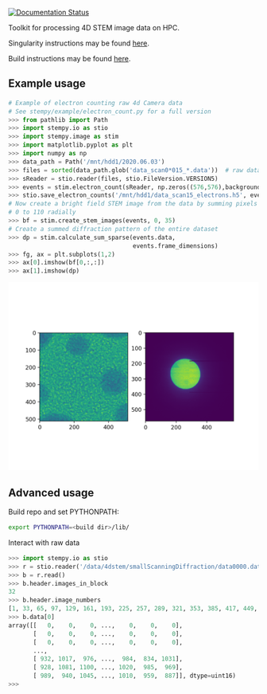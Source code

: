 [![Documentation Status](https://readthedocs.org/projects/stempy/badge/?version=latest)](https://stempy.readthedocs.io/en/latest/?badge=latest)

Toolkit for processing 4D STEM image data on HPC.

Singularity instructions may be found [here](https://stempy.readthedocs.io/en/latest/singularity.html).

Build instructions may be found [here](https://stempy.readthedocs.io/en/latest/BUILDING.html).

Example usage
-------------

```python
# Example of electron counting raw 4d Camera data
# See stempy/example/electron_count.py for a full version
>>> from pathlib import Path
>>> import stempy.io as stio
>>> import stempy.image as stim
>>> import matplotlib.pyplot as plt
>>> import numpy as np
>>> data_path = Path('/mnt/hdd1/2020.06.03')
>>> files = sorted(data_path.glob('data_scan0*015_*.data'))  # raw data files
>>> sReader = stio.reader(files, stio.FileVersion.VERSION5)
>>> events = stim.electron_count(sReader, np.zeros((576,576),background_threshold_n_sigma=4.0))
>>> stio.save_electron_counts('/mnt/hdd1/data_scan15_electrons.h5', events)
# Now create a bright field STEM image from the data by summing pixels 
# 0 to 110 radially
>>> bf = stim.create_stem_images(events, 0, 35)
# Create a summed diffraction pattern of the entire dataset
>>> dp = stim.calculate_sum_sparse(events.data,
                                   events.frame_dimensions)
>>> fg, ax = plt.subplots(1,2)
>>> ax[0].imshow(bf[0,:,:])
>>> ax[1].imshow(dp)
```
![Brightfield and diffraction pattern](docs/images/Figure_1.png)

Advanced usage
--------------
Build repo and set PYTHONPATH:

```bash
export PYTHONPATH=<build dir>/lib/
```

Interact with raw data

```python
>>> import stempy.io as stio
>>> r = stio.reader('/data/4dstem/smallScanningDiffraction/data0000.dat')
>>> b = r.read()
>>> b.header.images_in_block
32
>>> b.header.image_numbers
[1, 33, 65, 97, 129, 161, 193, 225, 257, 289, 321, 353, 385, 417, 449, 481, 513, 545, 577, 609, 641, 673, 705, 737, 769, 801, 833, 865, 897, 929, 961, 993]
>>> b.data[0]
array([[   0,    0,    0, ...,    0,    0,    0],
       [   0,    0,    0, ...,    0,    0,    0],
       [   0,    0,    0, ...,    0,    0,    0],
       ...,
       [ 932, 1017,  976, ...,  984,  834, 1031],
       [ 928, 1081, 1100, ..., 1020,  985,  969],
       [ 989,  940, 1045, ..., 1010,  959,  887]], dtype=uint16)
>>>

```
